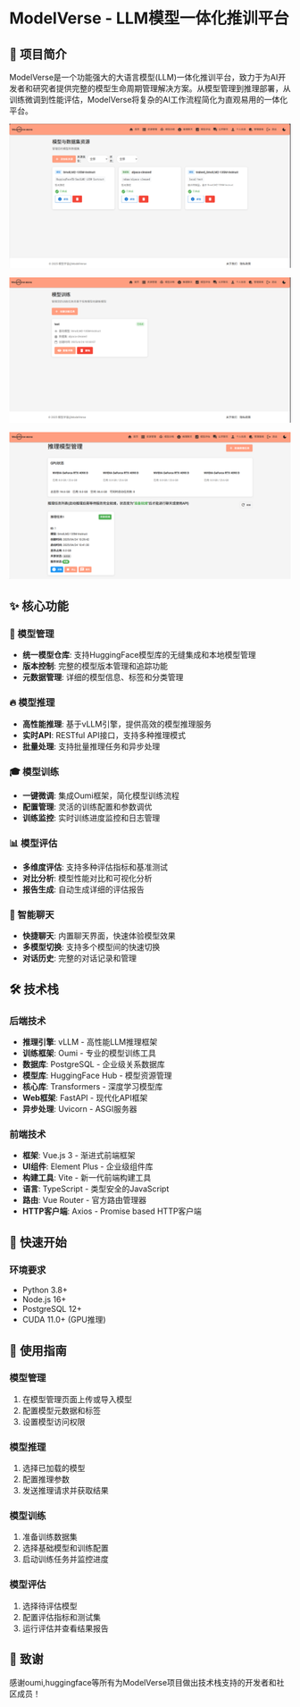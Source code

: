 # ModelVerse - LLM模型一体化推训平台

## 🚀 项目简介

ModelVerse是一个功能强大的大语言模型(LLM)一体化推训平台，致力于为AI开发者和研究者提供完整的模型生命周期管理解决方案。从模型管理到推理部署，从训练微调到性能评估，ModelVerse将复杂的AI工作流程简化为直观易用的一体化平台。

![1](assets/1.png)

![2](assets/2.png)

![3](assets/3.png)

## ✨ 核心功能

### 🎯 模型管理
- **统一模型仓库**: 支持HuggingFace模型库的无缝集成和本地模型管理
- **版本控制**: 完整的模型版本管理和追踪功能
- **元数据管理**: 详细的模型信息、标签和分类管理

### 🔥 模型推理
- **高性能推理**: 基于vLLM引擎，提供高效的模型推理服务
- **实时API**: RESTful API接口，支持多种推理模式
- **批量处理**: 支持批量推理任务和异步处理

### 🎓 模型训练
- **一键微调**: 集成Oumi框架，简化模型训练流程
- **配置管理**: 灵活的训练配置和参数调优
- **训练监控**: 实时训练进度监控和日志管理

### 📊 模型评估
- **多维度评估**: 支持多种评估指标和基准测试
- **对比分析**: 模型性能对比和可视化分析
- **报告生成**: 自动生成详细的评估报告

### 💬 智能聊天
- **快捷聊天**: 内置聊天界面，快速体验模型效果
- **多模型切换**: 支持多个模型间的快速切换
- **对话历史**: 完整的对话记录和管理

## 🛠️ 技术栈

### 后端技术
- **推理引擎**: vLLM - 高性能LLM推理框架
- **训练框架**: Oumi - 专业的模型训练工具
- **数据库**: PostgreSQL - 企业级关系数据库
- **模型库**: HuggingFace Hub - 模型资源管理
- **核心库**: Transformers - 深度学习模型库
- **Web框架**: FastAPI - 现代化API框架
- **异步处理**: Uvicorn - ASGI服务器

### 前端技术
- **框架**: Vue.js 3 - 渐进式前端框架
- **UI组件**: Element Plus - 企业级组件库
- **构建工具**: Vite - 新一代前端构建工具
- **语言**: TypeScript - 类型安全的JavaScript
- **路由**: Vue Router - 官方路由管理器
- **HTTP客户端**: Axios - Promise based HTTP客户端


## 🚀 快速开始

### 环境要求
- Python 3.8+
- Node.js 16+
- PostgreSQL 12+
- CUDA 11.0+ (GPU推理)

## 📖 使用指南

### 模型管理
1. 在模型管理页面上传或导入模型
2. 配置模型元数据和标签
3. 设置模型访问权限

### 模型推理
1. 选择已加载的模型
2. 配置推理参数
3. 发送推理请求并获取结果

### 模型训练
1. 准备训练数据集
2. 选择基础模型和训练配置
3. 启动训练任务并监控进度

### 模型评估
1. 选择待评估模型
2. 配置评估指标和测试集
3. 运行评估并查看结果报告


## 🎉 致谢

感谢oumi,huggingface等所有为ModelVerse项目做出技术栈支持的开发者和社区成员！
